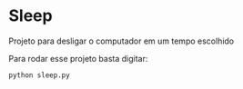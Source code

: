 # Sleep
Projeto para desligar o computador em um tempo escolhido


Para rodar esse projeto basta digitar:

`python sleep.py`
